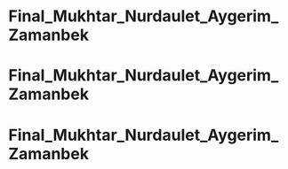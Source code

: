 # Final_Mukhtar_Nurdaulet_Aygerim_Zamanbek
# Final_Mukhtar_Nurdaulet_Aygerim_Zamanbek
# Final_Mukhtar_Nurdaulet_Aygerim_Zamanbek
